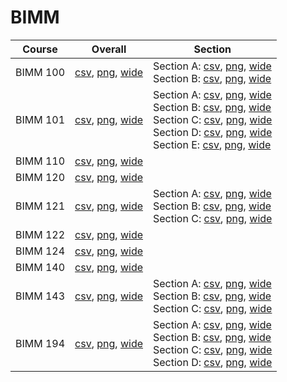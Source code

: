 # BIMM

| Course | Overall | Section |
| ------ | ------- | ------- |
| BIMM 100 | [csv](https://github.com/UCSD-Historical-Enrollment-Data/2022Fall/blob/main/overall/BIMM%20100.csv), [png](https://raw.githubusercontent.com/UCSD-Historical-Enrollment-Data/2022Fall/main/plot_overall/BIMM%20100.png), [wide](https://raw.githubusercontent.com/UCSD-Historical-Enrollment-Data/2022Fall/main/plot_overall_wide/BIMM%20100.png) | Section A: [csv](https://github.com/UCSD-Historical-Enrollment-Data/2022Fall/blob/main/section/BIMM%20100_A.csv), [png](https://raw.githubusercontent.com/UCSD-Historical-Enrollment-Data/2022Fall/main/plot_section/BIMM%20100_A.png), [wide](https://raw.githubusercontent.com/UCSD-Historical-Enrollment-Data/2022Fall/main/plot_section_wide/BIMM%20100_A.png)<br>Section B: [csv](https://github.com/UCSD-Historical-Enrollment-Data/2022Fall/blob/main/section/BIMM%20100_B.csv), [png](https://raw.githubusercontent.com/UCSD-Historical-Enrollment-Data/2022Fall/main/plot_section/BIMM%20100_B.png), [wide](https://raw.githubusercontent.com/UCSD-Historical-Enrollment-Data/2022Fall/main/plot_section_wide/BIMM%20100_B.png) |
| BIMM 101 | [csv](https://github.com/UCSD-Historical-Enrollment-Data/2022Fall/blob/main/overall/BIMM%20101.csv), [png](https://raw.githubusercontent.com/UCSD-Historical-Enrollment-Data/2022Fall/main/plot_overall/BIMM%20101.png), [wide](https://raw.githubusercontent.com/UCSD-Historical-Enrollment-Data/2022Fall/main/plot_overall_wide/BIMM%20101.png) | Section A: [csv](https://github.com/UCSD-Historical-Enrollment-Data/2022Fall/blob/main/section/BIMM%20101_A.csv), [png](https://raw.githubusercontent.com/UCSD-Historical-Enrollment-Data/2022Fall/main/plot_section/BIMM%20101_A.png), [wide](https://raw.githubusercontent.com/UCSD-Historical-Enrollment-Data/2022Fall/main/plot_section_wide/BIMM%20101_A.png)<br>Section B: [csv](https://github.com/UCSD-Historical-Enrollment-Data/2022Fall/blob/main/section/BIMM%20101_B.csv), [png](https://raw.githubusercontent.com/UCSD-Historical-Enrollment-Data/2022Fall/main/plot_section/BIMM%20101_B.png), [wide](https://raw.githubusercontent.com/UCSD-Historical-Enrollment-Data/2022Fall/main/plot_section_wide/BIMM%20101_B.png)<br>Section C: [csv](https://github.com/UCSD-Historical-Enrollment-Data/2022Fall/blob/main/section/BIMM%20101_C.csv), [png](https://raw.githubusercontent.com/UCSD-Historical-Enrollment-Data/2022Fall/main/plot_section/BIMM%20101_C.png), [wide](https://raw.githubusercontent.com/UCSD-Historical-Enrollment-Data/2022Fall/main/plot_section_wide/BIMM%20101_C.png)<br>Section D: [csv](https://github.com/UCSD-Historical-Enrollment-Data/2022Fall/blob/main/section/BIMM%20101_D.csv), [png](https://raw.githubusercontent.com/UCSD-Historical-Enrollment-Data/2022Fall/main/plot_section/BIMM%20101_D.png), [wide](https://raw.githubusercontent.com/UCSD-Historical-Enrollment-Data/2022Fall/main/plot_section_wide/BIMM%20101_D.png)<br>Section E: [csv](https://github.com/UCSD-Historical-Enrollment-Data/2022Fall/blob/main/section/BIMM%20101_E.csv), [png](https://raw.githubusercontent.com/UCSD-Historical-Enrollment-Data/2022Fall/main/plot_section/BIMM%20101_E.png), [wide](https://raw.githubusercontent.com/UCSD-Historical-Enrollment-Data/2022Fall/main/plot_section_wide/BIMM%20101_E.png) |
| BIMM 110 | [csv](https://github.com/UCSD-Historical-Enrollment-Data/2022Fall/blob/main/overall/BIMM%20110.csv), [png](https://raw.githubusercontent.com/UCSD-Historical-Enrollment-Data/2022Fall/main/plot_overall/BIMM%20110.png), [wide](https://raw.githubusercontent.com/UCSD-Historical-Enrollment-Data/2022Fall/main/plot_overall_wide/BIMM%20110.png) |  |
| BIMM 120 | [csv](https://github.com/UCSD-Historical-Enrollment-Data/2022Fall/blob/main/overall/BIMM%20120.csv), [png](https://raw.githubusercontent.com/UCSD-Historical-Enrollment-Data/2022Fall/main/plot_overall/BIMM%20120.png), [wide](https://raw.githubusercontent.com/UCSD-Historical-Enrollment-Data/2022Fall/main/plot_overall_wide/BIMM%20120.png) |  |
| BIMM 121 | [csv](https://github.com/UCSD-Historical-Enrollment-Data/2022Fall/blob/main/overall/BIMM%20121.csv), [png](https://raw.githubusercontent.com/UCSD-Historical-Enrollment-Data/2022Fall/main/plot_overall/BIMM%20121.png), [wide](https://raw.githubusercontent.com/UCSD-Historical-Enrollment-Data/2022Fall/main/plot_overall_wide/BIMM%20121.png) | Section A: [csv](https://github.com/UCSD-Historical-Enrollment-Data/2022Fall/blob/main/section/BIMM%20121_A.csv), [png](https://raw.githubusercontent.com/UCSD-Historical-Enrollment-Data/2022Fall/main/plot_section/BIMM%20121_A.png), [wide](https://raw.githubusercontent.com/UCSD-Historical-Enrollment-Data/2022Fall/main/plot_section_wide/BIMM%20121_A.png)<br>Section B: [csv](https://github.com/UCSD-Historical-Enrollment-Data/2022Fall/blob/main/section/BIMM%20121_B.csv), [png](https://raw.githubusercontent.com/UCSD-Historical-Enrollment-Data/2022Fall/main/plot_section/BIMM%20121_B.png), [wide](https://raw.githubusercontent.com/UCSD-Historical-Enrollment-Data/2022Fall/main/plot_section_wide/BIMM%20121_B.png)<br>Section C: [csv](https://github.com/UCSD-Historical-Enrollment-Data/2022Fall/blob/main/section/BIMM%20121_C.csv), [png](https://raw.githubusercontent.com/UCSD-Historical-Enrollment-Data/2022Fall/main/plot_section/BIMM%20121_C.png), [wide](https://raw.githubusercontent.com/UCSD-Historical-Enrollment-Data/2022Fall/main/plot_section_wide/BIMM%20121_C.png) |
| BIMM 122 | [csv](https://github.com/UCSD-Historical-Enrollment-Data/2022Fall/blob/main/overall/BIMM%20122.csv), [png](https://raw.githubusercontent.com/UCSD-Historical-Enrollment-Data/2022Fall/main/plot_overall/BIMM%20122.png), [wide](https://raw.githubusercontent.com/UCSD-Historical-Enrollment-Data/2022Fall/main/plot_overall_wide/BIMM%20122.png) |  |
| BIMM 124 | [csv](https://github.com/UCSD-Historical-Enrollment-Data/2022Fall/blob/main/overall/BIMM%20124.csv), [png](https://raw.githubusercontent.com/UCSD-Historical-Enrollment-Data/2022Fall/main/plot_overall/BIMM%20124.png), [wide](https://raw.githubusercontent.com/UCSD-Historical-Enrollment-Data/2022Fall/main/plot_overall_wide/BIMM%20124.png) |  |
| BIMM 140 | [csv](https://github.com/UCSD-Historical-Enrollment-Data/2022Fall/blob/main/overall/BIMM%20140.csv), [png](https://raw.githubusercontent.com/UCSD-Historical-Enrollment-Data/2022Fall/main/plot_overall/BIMM%20140.png), [wide](https://raw.githubusercontent.com/UCSD-Historical-Enrollment-Data/2022Fall/main/plot_overall_wide/BIMM%20140.png) |  |
| BIMM 143 | [csv](https://github.com/UCSD-Historical-Enrollment-Data/2022Fall/blob/main/overall/BIMM%20143.csv), [png](https://raw.githubusercontent.com/UCSD-Historical-Enrollment-Data/2022Fall/main/plot_overall/BIMM%20143.png), [wide](https://raw.githubusercontent.com/UCSD-Historical-Enrollment-Data/2022Fall/main/plot_overall_wide/BIMM%20143.png) | Section A: [csv](https://github.com/UCSD-Historical-Enrollment-Data/2022Fall/blob/main/section/BIMM%20143_A.csv), [png](https://raw.githubusercontent.com/UCSD-Historical-Enrollment-Data/2022Fall/main/plot_section/BIMM%20143_A.png), [wide](https://raw.githubusercontent.com/UCSD-Historical-Enrollment-Data/2022Fall/main/plot_section_wide/BIMM%20143_A.png)<br>Section B: [csv](https://github.com/UCSD-Historical-Enrollment-Data/2022Fall/blob/main/section/BIMM%20143_B.csv), [png](https://raw.githubusercontent.com/UCSD-Historical-Enrollment-Data/2022Fall/main/plot_section/BIMM%20143_B.png), [wide](https://raw.githubusercontent.com/UCSD-Historical-Enrollment-Data/2022Fall/main/plot_section_wide/BIMM%20143_B.png)<br>Section C: [csv](https://github.com/UCSD-Historical-Enrollment-Data/2022Fall/blob/main/section/BIMM%20143_C.csv), [png](https://raw.githubusercontent.com/UCSD-Historical-Enrollment-Data/2022Fall/main/plot_section/BIMM%20143_C.png), [wide](https://raw.githubusercontent.com/UCSD-Historical-Enrollment-Data/2022Fall/main/plot_section_wide/BIMM%20143_C.png) |
| BIMM 194 | [csv](https://github.com/UCSD-Historical-Enrollment-Data/2022Fall/blob/main/overall/BIMM%20194.csv), [png](https://raw.githubusercontent.com/UCSD-Historical-Enrollment-Data/2022Fall/main/plot_overall/BIMM%20194.png), [wide](https://raw.githubusercontent.com/UCSD-Historical-Enrollment-Data/2022Fall/main/plot_overall_wide/BIMM%20194.png) | Section A: [csv](https://github.com/UCSD-Historical-Enrollment-Data/2022Fall/blob/main/section/BIMM%20194_A.csv), [png](https://raw.githubusercontent.com/UCSD-Historical-Enrollment-Data/2022Fall/main/plot_section/BIMM%20194_A.png), [wide](https://raw.githubusercontent.com/UCSD-Historical-Enrollment-Data/2022Fall/main/plot_section_wide/BIMM%20194_A.png)<br>Section B: [csv](https://github.com/UCSD-Historical-Enrollment-Data/2022Fall/blob/main/section/BIMM%20194_B.csv), [png](https://raw.githubusercontent.com/UCSD-Historical-Enrollment-Data/2022Fall/main/plot_section/BIMM%20194_B.png), [wide](https://raw.githubusercontent.com/UCSD-Historical-Enrollment-Data/2022Fall/main/plot_section_wide/BIMM%20194_B.png)<br>Section C: [csv](https://github.com/UCSD-Historical-Enrollment-Data/2022Fall/blob/main/section/BIMM%20194_C.csv), [png](https://raw.githubusercontent.com/UCSD-Historical-Enrollment-Data/2022Fall/main/plot_section/BIMM%20194_C.png), [wide](https://raw.githubusercontent.com/UCSD-Historical-Enrollment-Data/2022Fall/main/plot_section_wide/BIMM%20194_C.png)<br>Section D: [csv](https://github.com/UCSD-Historical-Enrollment-Data/2022Fall/blob/main/section/BIMM%20194_D.csv), [png](https://raw.githubusercontent.com/UCSD-Historical-Enrollment-Data/2022Fall/main/plot_section/BIMM%20194_D.png), [wide](https://raw.githubusercontent.com/UCSD-Historical-Enrollment-Data/2022Fall/main/plot_section_wide/BIMM%20194_D.png) |
